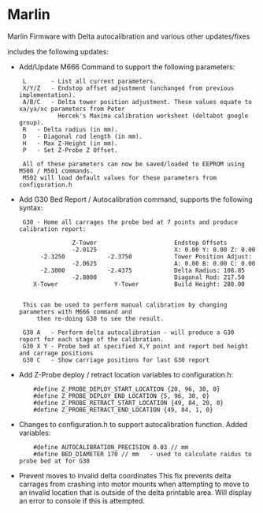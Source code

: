 Marlin
======

Marlin Firmware with Delta autocalibration and various other updates/fixes


includes the following updates:


-  Add/Update M666 Command to support the following parameters:

		L		- List all current parameters.
		X/Y/Z	- Endstop offset adjustment (unchanged from previous implementation).
		A/B/C	- Delta tower position adjustment. These values equate to xa/ya/xc parameters from Peter
	    	 	  Hercek's Maxima calibration worksheet (deltabot google group).
		R	- Delta radius (in mm).
		D	- Diagonal rod length (in mm).
		H	- Max Z-Height (in mm).
		P	- Set Z-Probe Z Offset.
   
		All of these parameters can now be saved/loaded to EEPROM using M500 / M501 commands.
		M502 will load default values for these parameters from configuration.h

-  Add G30 Bed Report / Autocalibration command, supports the following syntax:

		G30	- Home all carrages the probe bed at 7 points and produce calibration report:

                      Z-Tower                      Endstop Offsets
                      -2.0125                      X: 0.00 Y: 0.00 Z: 0.00
             -2.3250            -2.3750            Tower Position Adjust:
                      -2.0625                      A: 0.00 B: 0.00 C: 0.00                              
             -2.3000            -2.4375            Delta Radius: 108.85
                      -2.8000                      Diagonal Rod: 217.50
           X-Tower                Y-Tower          Build Height: 280.00 
                                                   

		This can be used to perform manual calibration by changing parameters with M666 command and
	        then re-doing G30 to see the result.

   		G30 A	- Perform delta autocalibration - will produce a G30 report for each stage of the calibration.
		G30 X Y	- Probe bed at specified X,Y point and report bed height and carrage positions
		G30 C	- Show carriage positions for last G30 report
           
-  Add Z-Probe deploy / retract location variables to configuration.h:

           #define Z_PROBE_DEPLOY_START_LOCATION {20, 96, 30, 0}
           #define Z_PROBE_DEPLOY_END_LOCATION {5, 96, 30, 0}
           #define Z_PROBE_RETRACT_START_LOCATION {49, 84, 20, 0}         
           #define Z_PROBE_RETRACT_END_LOCATION {49, 84, 1, 0}  

-  Changes to configuration.h to support autocalibration function. Added variables:

           #define AUTOCALIBRATION_PRECISION 0.03 // mm  
           #define BED_DIAMETER 170 // mm   - used to calculate raidus to probe bed at for G30 


-  Prevent moves to invalid delta coordinates
           This fix prevents delta carrages from crashing into motor mounts when attempting to move to an
           invalid location that is outside of the delta printable area. Will display an error to console if 
           this is attempted.
